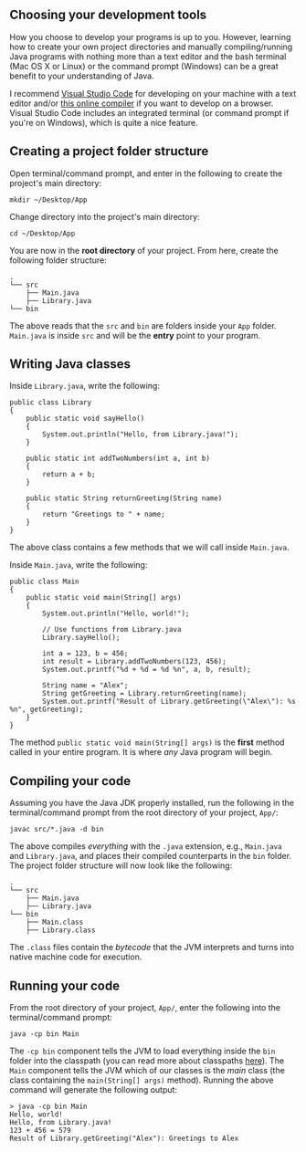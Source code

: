 ## Choosing your development tools
How you choose to develop your programs is up to you. However, learning how to create your own project directories and manually compiling/running Java programs with nothing more than a text editor and the bash terminal (Mac OS X or Linux) or the command prompt (Windows) can be a great benefit to your understanding of Java.

I recommend [Visual Studio Code](https://code.visualstudio.com/) for developing on your machine with a text editor and/or [this online compiler](https://repl.it/languages/java) if you want to develop on a browser. Visual Studio Code includes an integrated terminal (or command prompt if you're on Windows), which is quite a nice feature.  



## Creating a project folder structure
Open terminal/command prompt, and enter in the following to create the project's main directory:
```
mkdir ~/Desktop/App
```

Change directory into the project's main directory:
```
cd ~/Desktop/App
```

You are now in the **root directory** of your project. From here, create the following folder structure: 
```
.
└── src
    ├── Main.java
    ├── Library.java
└── bin
```
The above reads that the `src` and `bin` are folders inside your `App` folder. `Main.java` is inside `src` and will be the **entry** point to your program.

## Writing Java classes
Inside `Library.java`, write the following:
```
public class Library
{
    public static void sayHello()
    {
        System.out.println("Hello, from Library.java!");
    }

    public static int addTwoNumbers(int a, int b)
    {
        return a + b;
    }

    public static String returnGreeting(String name)
    {
        return "Greetings to " + name;
    }
}
```
The above class contains a few methods that we will call inside `Main.java`.

Inside `Main.java`, write the following:
```
public class Main
{
    public static void main(String[] args)
    {
        System.out.println("Hello, world!");

        // Use functions from Library.java
        Library.sayHello();

        int a = 123, b = 456;
        int result = Library.addTwoNumbers(123, 456);
        System.out.printf("%d + %d = %d %n", a, b, result);

        String name = "Alex";
        String getGreeting = Library.returnGreeting(name);
        System.out.printf("Result of Library.getGreeting(\"Alex\"): %s %n", getGreeting);
    }
}
```
The method `public static void main(String[] args)` is the **first** method called in your entire program. It is where *any* Java program will begin. 

## Compiling your code
Assuming you have the Java JDK properly installed, run the following in the terminal/command prompt from the root directory of your project, `App/`:
```
javac src/*.java -d bin
```
The above compiles *everything* with the `.java` extension, e.g., `Main.java` and `Library.java`, and places their compiled counterparts in the `bin` folder. The project folder structure will now look like the following:
```
.
└── src
    ├── Main.java
    ├── Library.java
└── bin
    ├── Main.class
    ├── Library.class
```
The `.class` files contain the *bytecode* that the JVM interprets and turns into native machine code for execution.

## Running your code
From the root directory of your project, `App/`, enter the following into the terminal/command prompt:
```
java -cp bin Main
```
The `-cp bin` component tells the JVM to load everything inside the `bin` folder into the classpath (you can read more about classpaths [here](https://docs.oracle.com/javase/tutorial/essential/environment/paths.html)). The `Main` component tells the JVM which of our classes is the *main* class (the class containing the `main(String[] args)` method). Running the above command will generate the following output:
```
> java -cp bin Main
Hello, world!
Hello, from Library.java!
123 + 456 = 579
Result of Library.getGreeting("Alex"): Greetings to Alex
```
